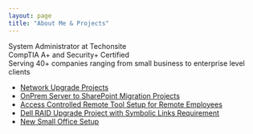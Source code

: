 ```yaml
---
layout: page
title: "About Me & Projects"
---
```


System Administrator at Techonsite  
CompTIA A+ and Security+ Certified  
Serving 40+ companies ranging from small business to enterprise level clients  

- [Network Upgrade Projects](network-project.pdf)
- [OnPrem Server to SharePoint Migration Projects](SharePoint%20Migration%20Project.pdf)
- [Access Controlled Remote Tool Setup for Remote Employees](Project1.pdf)
- [Dell RAID Upgrade Project with Symbolic Links Requirement](Project2.pdf)
- [New Small Office Setup](Office%20Setup.pdf)
